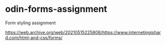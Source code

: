 # odin-forms-assignment
Form styling assignment

https://web.archive.org/web/20210515225808/https://www.internetingishard.com/html-and-css/forms/
